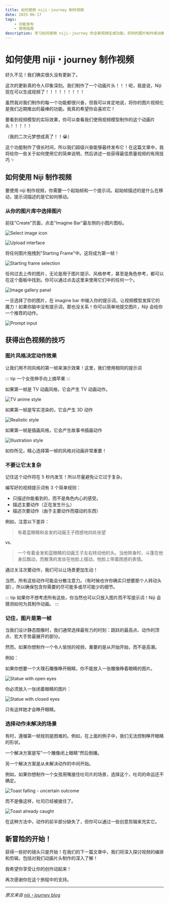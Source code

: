 ```yaml
---
title: 如何使用 niji・journey 制作视频
date: 2025-06-17
tags:
    - 功能发布
    - 使用指南
description: 学习如何使用 niji・journey 的全新视频生成功能，将你的图片制作成动画视频。
---
```


# 如何使用 niji・journey 制作视频

好久不见！我们确实很久没有更新了。

这次的更新真的令人印象深刻。我们制作了一个动画片头！！！呃，我是说，Niji 现在可以生成视频了！！！！！！！！！

虽然我对我们制作的每一个功能都很兴奋，但我可以肯定地说，将你的图片视频化是我们近期推出的最棒的功能。我真的希望你会喜欢它！

要看到视频模型的实际效果，你可以查看我们使用视频模型制作的这个动画片头！！！！！

（我的二次元梦想成真了！！😭）

这个功能制作了很长时间，所以我们超级兴奋能够最终发布它！在这篇文章中，我将给你一些关于如何使用它的简单说明，然后讲述一些获得最佳质量视频的有用技巧 ✨

## 如何使用 Niji 制作视频

要使用 niji 制作视频，你需要一个起始帧和一个提示词。起始帧描述的是什么在移动，提示词描述的是它如何移动。

### 从你的图片库中选择图片

前往"Create"页面，点击"Imagine Bar"最左侧的小图片图标。

![Select image icon](/assets/images/reprints/nijijourney/video/215bda82-8490-8031-8e70-e4020b215494.jpg)

![Upload interface](/assets/images/reprints/nijijourney/video/215bda82-8490-8072-865c-cf21ff9058c4.jpg)

将任何图片拖拽到"Starting Frame"中。这将成为第一帧！

![Starting frame selection](/assets/images/reprints/nijijourney/video/215bda82-8490-80c3-87e8-cff55af05291.jpg)

任何过去上传的图片，无论是用于图片提示、风格参考，甚至是角色参考，都可以在这个面板中找到。你可以通过点击这里来使用它们中的任何一个。

![Image gallery panel](/assets/images/reprints/nijijourney/video/215bda82-8490-8028-884e-f8d30d1ce278.jpg)

一旦选择了你的图片，在 imagine bar 中输入你的提示词，让视频模型发挥它的魔力！如果你脑中没有提示词，那也没关系！你可以简单地提交图片，Niji 会给你一个推荐的动作。

![Prompt input](/assets/images/reprints/nijijourney/video/215bda82-8490-8024-9a5d-f39fb669ea43.jpg)

## 获得出色视频的技巧

### 图片风格决定动作效果

让我们用不同风格的第一帧来演示效果！这里，我们使用相同的提示词

::: tip
一个女孩伸手向上摘苹果
:::

如果第一帧是 TV 动画风格，它会产生 TV 动画动作。

![TV anime style](/assets/images/reprints/nijijourney/video/215bda82-8490-80cf-9b68-d2a672ab85bb.jpg)

如果第一帧是写实渲染的，它会产生 3D 动作

![Realistic style](/assets/images/reprints/nijijourney/video/215bda82-8490-80cf-9b7c-f523852070d7.jpg)

如果第一帧是插画风格，它会产生故事书插画动作

![Illustration style](/assets/images/reprints/nijijourney/video/215bda82-8490-80e4-a357-cece07a42912.jpg)

如你所见，精心选择第一帧的风格对动画非常重要！

### 不要让它太复杂

记住这个动作将在 5 秒内发生！所以尽量避免让它过于复杂。

编写好的视频提示词有 3 个简单规则：

- 只描述你能看到的，而不是角色内心的感受。
- 描述主要动作（正在发生什么）
- 描述次要动作（由于主要动作而摆动的东西）

例如，注意以下差异：

> 有着蓝眼睛和金发的动画王子困惑地四处张望

vs.

> 一个有着金发和蓝眼睛的动画王子左右转动他的头。当他转身时，斗篷在他身后飘动，而散落的发丝在他脸上摆动，他脸上带着困惑的表情。

通过关注次要动作，我们可以让场景更加生动！

当然，所有这些动作可能会分散注意力。（有时候也许你确实只想要那个人转动头部），所以确保包含你需要的尽可能多或尽可能少的细节。

::: tip
如果你不想考虑所有这些，你当然也可以只放入图片而不写提示词！Niji 会猜测如何为其制作动画。
:::

### 记住，图片是第一帧

当我们设计静态图像时，我们通常选择最有力的时刻：跳跃的最高点、动作的顶点、宏大手势最展开的部分。

然而，如果你想制作一个令人愉悦的视频，重要的是从开始开始，而不是高潮。

例如：

如果你想要一个大理石雕像睁开眼睛，你不能放入一张雕像睁着眼睛的图片。

![Statue with open eyes](/assets/images/reprints/nijijourney/video/215bda82-8490-806f-a2e5-c246298b1948.jpg)

你必须放入一张闭着眼睛的图片：

![Statue with closed eyes](/assets/images/reprints/nijijourney/video/215bda82-8490-802f-91f3-e7f9e96cd098.jpg)

只有这样她才会睁开眼睛。

### 选择动作未解决的场景

有时，遵循第一帧规则是困难的。例如，在上面的例子中，我们无法控制睁开眼睛的形状。

一个解决方案是写"一个雕像闭上眼睛"然后倒播。

另一个解决方案是从未解决动作的中间开始。

例如，如果你想制作一个女孩用嘴接住吐司片的场景，选择这个，吐司的命运还不确定。

![Toast falling - uncertain outcome](/assets/images/reprints/nijijourney/video/215bda82-8490-80b5-8d26-e8600c462677.jpg)

而不是像这样，吐司已经被接住了。

![Toast already caught](/assets/images/reprints/nijijourney/video/215bda82-8490-8076-8b71-ef3bc127c5e3.jpg)

在这种方法中，动作的前半部分缺失了，但你可以通过一些创意剪辑来充实它。

## 新冒险的开始！

获得一些好的镜头只是开始！在我们的下一篇文章中，我们将深入探讨视频的编排和剪辑，包括对我们动画片头制作的深入了解！

我希望你享受让你的创作动起来！

再次感谢你在这个旅程中的支持。

---

*原文来自 [niji・journey blog](https://nijijourney.com/blog/niji-video)*
